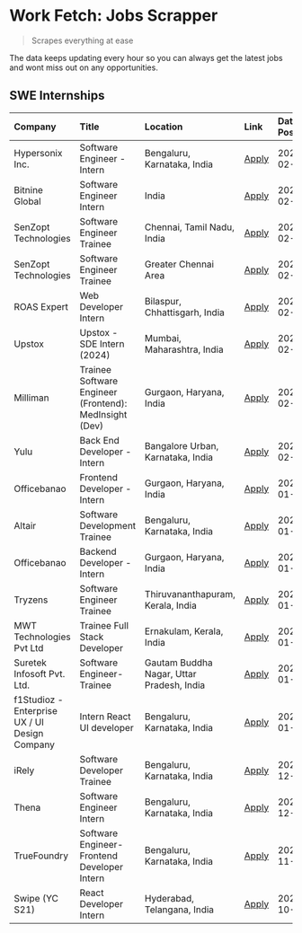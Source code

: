 # Work Fetch: Jobs Scrapper
> Scrapes everything at ease

The data keeps updating every hour so you can always get the latest jobs and wont miss out on any opportunities.

## SWE Internships
<!--START_SECTION:workfetch-->
| Company                                       | Title                                                  | Location                                  | Link                                                                                                                                                                                                                                                                    | Date Posted   |
|:----------------------------------------------|:-------------------------------------------------------|:------------------------------------------|:------------------------------------------------------------------------------------------------------------------------------------------------------------------------------------------------------------------------------------------------------------------------|:--------------|
| Hypersonix Inc.                               | Software Engineer - Intern                             | Bengaluru, Karnataka, India               | [Apply](https://in.linkedin.com/jobs/view/software-engineer-intern-at-hypersonix-inc-3833055982?refId=Eqzsjyxxr5l7mCPHK5ZWTw%3D%3D&trackingId=0wWErpK5f7Du35PEoJ2NYA%3D%3D&position=2&pageNum=0&trk=public_jobs_jserp-result_search-card)                               | 2024-02-18    |
| Bitnine Global                                | Software Engineer Intern                               | India                                     | [Apply](https://in.linkedin.com/jobs/view/software-engineer-intern-at-bitnine-global-3828521409?refId=Eqzsjyxxr5l7mCPHK5ZWTw%3D%3D&trackingId=5HIu0WfoxbnEZJMScI91gA%3D%3D&position=4&pageNum=0&trk=public_jobs_jserp-result_search-card)                               | 2024-02-16    |
| SenZopt Technologies                          | Software Engineer Trainee                              | Chennai, Tamil Nadu, India                | [Apply](https://in.linkedin.com/jobs/view/software-engineer-trainee-at-senzopt-technologies-3827686880?refId=Eqzsjyxxr5l7mCPHK5ZWTw%3D%3D&trackingId=mFNInBy9gt%2FzM5fFbkeCZg%3D%3D&position=8&pageNum=0&trk=public_jobs_jserp-result_search-card)                      | 2024-02-12    |
| SenZopt Technologies                          | Software Engineer Trainee                              | Greater Chennai Area                      | [Apply](https://in.linkedin.com/jobs/view/software-engineer-trainee-at-senzopt-technologies-3827688781?refId=Eqzsjyxxr5l7mCPHK5ZWTw%3D%3D&trackingId=qt5927i6k88cBGW9pbt32g%3D%3D&position=11&pageNum=0&trk=public_jobs_jserp-result_search-card)                       | 2024-02-12    |
| ROAS Expert                                   | Web Developer Intern                                   | Bilaspur, Chhattisgarh, India             | [Apply](https://in.linkedin.com/jobs/view/web-developer-intern-at-roas-expert-3828189292?refId=Eqzsjyxxr5l7mCPHK5ZWTw%3D%3D&trackingId=CBr3I2Hia1EJ5u1xDu3Iog%3D%3D&position=13&pageNum=0&trk=public_jobs_jserp-result_search-card)                                     | 2024-02-12    |
| Upstox                                        | Upstox - SDE Intern (2024)                             | Mumbai, Maharashtra, India                | [Apply](https://in.linkedin.com/jobs/view/upstox-sde-intern-2024-at-upstox-3826556183?refId=Eqzsjyxxr5l7mCPHK5ZWTw%3D%3D&trackingId=hN8c9%2BJY1yM21ft8UMXGVQ%3D%3D&position=24&pageNum=0&trk=public_jobs_jserp-result_search-card)                                      | 2024-02-10    |
| Milliman                                      | Trainee Software Engineer (Frontend): MedInsight (Dev) | Gurgaon, Haryana, India                   | [Apply](https://in.linkedin.com/jobs/view/trainee-software-engineer-frontend-medinsight-dev-at-milliman-3792874280?refId=Eqzsjyxxr5l7mCPHK5ZWTw%3D%3D&trackingId=hUOcawceGimTd%2Fz0q5dQ2g%3D%3D&position=6&pageNum=0&trk=public_jobs_jserp-result_search-card)          | 2024-02-09    |
| Yulu                                          | Back End Developer - Intern                            | Bangalore Urban, Karnataka, India         | [Apply](https://in.linkedin.com/jobs/view/back-end-developer-intern-at-yulu-3821682220?refId=Eqzsjyxxr5l7mCPHK5ZWTw%3D%3D&trackingId=f1Trve5KinyygzbutqRb4w%3D%3D&position=15&pageNum=0&trk=public_jobs_jserp-result_search-card)                                       | 2024-02-04    |
| Officebanao                                   | Frontend Developer - Intern                            | Gurgaon, Haryana, India                   | [Apply](https://in.linkedin.com/jobs/view/frontend-developer-intern-at-officebanao-3822614063?refId=Eqzsjyxxr5l7mCPHK5ZWTw%3D%3D&trackingId=4qKdFF1wVwLdBE11Z2EM3Q%3D%3D&position=10&pageNum=0&trk=public_jobs_jserp-result_search-card)                                | 2024-01-31    |
| Altair                                        | Software Development Trainee                           | Bengaluru, Karnataka, India               | [Apply](https://in.linkedin.com/jobs/view/software-development-trainee-at-altair-3817606202?refId=Eqzsjyxxr5l7mCPHK5ZWTw%3D%3D&trackingId=TP17lz8n5qMXvS8n7IOOnw%3D%3D&position=22&pageNum=0&trk=public_jobs_jserp-result_search-card)                                  | 2024-01-31    |
| Officebanao                                   | Backend Developer - Intern                             | Gurgaon, Haryana, India                   | [Apply](https://in.linkedin.com/jobs/view/backend-developer-intern-at-officebanao-3814263731?refId=Eqzsjyxxr5l7mCPHK5ZWTw%3D%3D&trackingId=nNj1bsmo7EhcptipQyrKug%3D%3D&position=25&pageNum=0&trk=public_jobs_jserp-result_search-card)                                 | 2024-01-31    |
| Tryzens                                       | Software Engineer Trainee                              | Thiruvananthapuram, Kerala, India         | [Apply](https://in.linkedin.com/jobs/view/software-engineer-trainee-at-tryzens-3809363491?refId=Eqzsjyxxr5l7mCPHK5ZWTw%3D%3D&trackingId=TVgkldZB0tBBul%2BUkPqLAw%3D%3D&position=19&pageNum=0&trk=public_jobs_jserp-result_search-card)                                  | 2024-01-18    |
| MWT Technologies Pvt Ltd                      | Trainee Full Stack Developer                           | Ernakulam, Kerala, India                  | [Apply](https://in.linkedin.com/jobs/view/trainee-full-stack-developer-at-mwt-technologies-pvt-ltd-3800921715?refId=Eqzsjyxxr5l7mCPHK5ZWTw%3D%3D&trackingId=cMjEqCeCEgpv3hqcpjxVag%3D%3D&position=5&pageNum=0&trk=public_jobs_jserp-result_search-card)                 | 2024-01-09    |
| Suretek Infosoft Pvt. Ltd.                    | Software Engineer-Trainee                              | Gautam Buddha Nagar, Uttar Pradesh, India | [Apply](https://in.linkedin.com/jobs/view/software-engineer-trainee-at-suretek-infosoft-pvt-ltd-3800934643?refId=Eqzsjyxxr5l7mCPHK5ZWTw%3D%3D&trackingId=391udVfk5h4a%2F8InI9KBiA%3D%3D&position=21&pageNum=0&trk=public_jobs_jserp-result_search-card)                 | 2024-01-09    |
| f1Studioz - Enterprise UX / UI Design Company | Intern React UI developer                              | Bengaluru, Karnataka, India               | [Apply](https://in.linkedin.com/jobs/view/intern-react-ui-developer-at-f1studioz-enterprise-ux-ui-design-company-3796354738?refId=Eqzsjyxxr5l7mCPHK5ZWTw%3D%3D&trackingId=88Rk7fjp4WPmTGxInjv%2FPQ%3D%3D&position=7&pageNum=0&trk=public_jobs_jserp-result_search-card) | 2024-01-08    |
| iRely                                         | Software Developer Trainee                             | Bengaluru, Karnataka, India               | [Apply](https://in.linkedin.com/jobs/view/software-developer-trainee-at-irely-3801577534?refId=Eqzsjyxxr5l7mCPHK5ZWTw%3D%3D&trackingId=1Ff4brg4lgJD1CFRPwF5Ug%3D%3D&position=14&pageNum=0&trk=public_jobs_jserp-result_search-card)                                     | 2023-12-22    |
| Thena                                         | Software Engineer Intern                               | Bengaluru, Karnataka, India               | [Apply](https://in.linkedin.com/jobs/view/software-engineer-intern-at-thena-3778731751?refId=Eqzsjyxxr5l7mCPHK5ZWTw%3D%3D&trackingId=7SEeGmEKEsce7AmbXWVyKQ%3D%3D&position=18&pageNum=0&trk=public_jobs_jserp-result_search-card)                                       | 2023-12-05    |
| TrueFoundry                                   | Software Engineer- Frontend Developer Intern           | Bengaluru, Karnataka, India               | [Apply](https://in.linkedin.com/jobs/view/software-engineer-frontend-developer-intern-at-truefoundry-3790095058?refId=Eqzsjyxxr5l7mCPHK5ZWTw%3D%3D&trackingId=mNvUrv7piNDVAOkOQEZQIg%3D%3D&position=17&pageNum=0&trk=public_jobs_jserp-result_search-card)              | 2023-11-24    |
| Swipe (YC S21)                                | React Developer Intern                                 | Hyderabad, Telangana, India               | [Apply](https://in.linkedin.com/jobs/view/react-developer-intern-at-swipe-yc-s21-3737600089?refId=Eqzsjyxxr5l7mCPHK5ZWTw%3D%3D&trackingId=Z7HkKLI9pk60KOCBLKm2mw%3D%3D&position=20&pageNum=0&trk=public_jobs_jserp-result_search-card)                                  | 2023-10-13    |
<!--END_SECTION:workfetch-->
